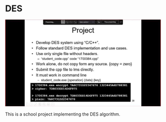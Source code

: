 # DES
![](1cca2873-65bb-4584-adb7-b3068f37b3c5.jpg)

This is a school project implementing the DES algorithm.
